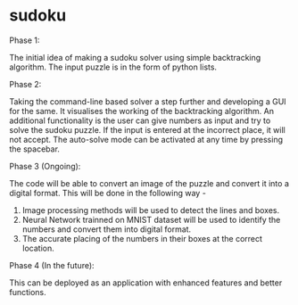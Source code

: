 # sudoku

Phase 1:

The initial idea of making a sudoku solver using simple backtracking algorithm. The input puzzle is in the form of python lists. 


Phase 2:

Taking the command-line based solver a step further and developing a GUI for the same. It visualises the working of the backtracking algorithm.
An additional functionality is the user can give numbers as input and try to solve the sudoku puzzle. If the input is entered at the incorrect place, it will not accept.
The auto-solve mode can be activated at any time by pressing the spacebar.


Phase 3 (Ongoing):

The code will be able to convert an image of the puzzle and convert it into a digital format.
This will be done in the following way - 
1. Image processing methods will be used to detect the lines and boxes.
2. Neural Network trainned on MNIST dataset will be used to identify the numbers and convert them into digital format.
3. The accurate placing of the numbers in their boxes at the correct location.


Phase 4 (In the future):

This can be deployed as an application with enhanced features and better functions.
